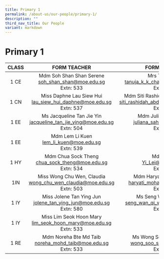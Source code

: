 ```yaml
---
title: Primary 1
permalink: /about-us/our-people/primary-1/
description: ""
third_nav_title: Our People
variant: markdown
---
```

# Primary 1


| CLASS |  FORM TEACHER    |   FORM TEACHER         |
|:-----:|:---------------:|:-----------:|
|  1 CE | Mdm Soh Shan Shan Serene <br>[soh_shan_shan@moe.edu.sg](mailto:soh_shan_shan@moe.edu.sg)<br>Extn: 533            | Mrs Tanuja Raj<br>[tanuja_k_k_chandran@moe.edu.sg](mailto:tanuja_k_k_chandran@moe.edu.sg)<br>Extn: 506              |
|  1 CN | Miss Daphne Lau Siew Hui<br>[lau_siew_hui_daphne@moe.edu.sg](mailto:lau_siew_hui_daphne@moe.edu.sg)<br>Extn: 537            |Mdm Siti Rashidah Bte Abdul Karim<br>[siti_rashidah_abdul_karim@moe.edu.sg](mailto:siti_rashidah_abdul_karim@moe.edu.sg)<br>Extn: 502|  
|1 EE | Ms Jacqueline Tan Jie Yin<br>[jacqueline_tan_jie_ying@moe.edu.sg](mailto:jacqueline_tan_jie_ying@moe.edu.sg)<br>Extn: 504 |   Mdm Juliana Bte Sahak<br>[juliana_sahak@moe.edu.sg](mailto:juliana_sahak@moe.edu.sg)<br>Extn: 536  |
|  1 EE | Mdm Lem Li Kuen <br>[lem_li_kuen@moe.edu.sg](mailto:lem_li_kuen@moe.edu.sg)<br>Extn: 539|
|  1 HY | Mdm Chua Sock Theng<br>[chua_sock_theng@moe.edu.sg](mailto:chua_sock_theng@moe.edu.sg)<br>Extn: 534 |Mdm Yi Lei<br>[Yi_Lei@moe.edu.sg](mailto:Yi_Lei@moe.edu.sg)<br>Extn: 510     |
|  1IN  | Miss Wong Chu Wen, Claudia<br>[wong_chu_wen_claudia@moe.edu.sg](mailto:wong_chu_wen_claudia@moe.edu.sg)<br>Extn: 503             |Mdm Haryati Bte Mohahlim<br>[haryati_mohahlim@moe.edu.sg](mailto:haryati_mohahlim@moe.edu.sg)<br>Extn: 536          |
|  1 IY |Miss Jolene Tan Ying Jun<br>[jolene_tan_ying_jun@moe.edu.sg](mailto:jolene_tan_ying_jun@moe.edu.sg)<br>Extn: 580         |Ms Seng Wan Qi, Wendy<br>[seng_wan_qi_wendy@moe.edu.sg](mailto:seng_wan_qi_wendy@moe.edu.sg)<br>Extn: 512         |
|  1 IY | Miss Lim Seok Hoon Mary <br>[lim_seok_hoon_mary@moe.edu.sg](mailto:lim_seok_hoon_mary@moe.edu.sg)<br>Extn: 533|
|  1 RE | Mdm Noreha Bte Md Taib <br>[noreha_mohd_taib@moe.edu.sg](mailto:noreha_mohd_taib@moe.edu.sg)<br>Extn: 533    | Ms Wong Soo Shan Carmen<br>[wong_soo_shan@moe.edu.sg](mailto:wong_soo_shan@moe.edu.sg)<br>Extn: 503 |